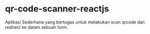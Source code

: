 # qr-code-scanner-reactjs
Aplikasi Sederhana yang bertugas untuk melakukan scan qrcode dan redirect ke dalam sebuah form.

